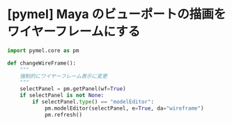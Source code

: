 # [pymel] Maya のビューポートの描画をワイヤーフレームにする

<!-- SUMMARY:pymel_Mayaのビューポートの描画をワイヤーフレームにする -->

```python
import pymel.core as pm

def changeWireFrame():
    """
    強制的にワイヤーフレーム表示に変更
    """
    selectPanel = pm.getPanel(wf=True)
    if selectPanel is not None:
        if selectPanel.type() == "modelEditor":
            pm.modelEditor(selectPanel, e=True, da="wireframe")
            pm.refresh()
```
